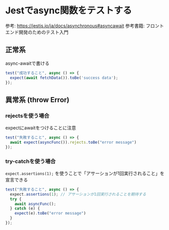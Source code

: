 # Jestでasync関数をテストする

参考: https://jestjs.io/ja/docs/asynchronous#asyncawait
参考書籍: フロントエンド開発のためのテスト入門

## 正常系

async-awaitで書ける
```ts
test("成功すること", async () => {
  expect(await fetchData()).toBe('success data');
});
```

## 異常系 (throw Error)

### rejectsを使う場合
expectにawaitをつけることに注意
```ts
test("失敗すること", async () => {
  await expect(asyncFunc()).rejects.toBe("error message")
});
```

### try-catchを使う場合
`expect.assertions(1);` を使うことで「アサーションが1回実行されること」を宣言できる
```ts
test("失敗すること", async () => {
  expect.assertions(1); // アサーションが1回実行されることを期待する
  try {
    await asyncFunc();
  } catch (e) {
    expect(e).toBe("error message")
  }
});
```
